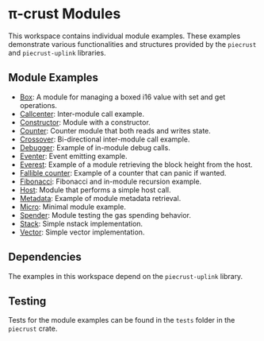 # π-crust Modules

This workspace contains individual module examples. These examples demonstrate various functionalities and structures provided by the `piecrust` and `piecrust-uplink` libraries. 

## Module Examples

- [Box](box/): A module for managing a boxed i16 value with set and get operations.
- [Callcenter](callcenter/): Inter-module call example.
- [Constructor](constructor/): Module with a constructor.
- [Counter](counter/): Counter module that both reads and writes state.
- [Crossover](crossover/): Bi-directional inter-module call example.
- [Debugger](debugger/): Example of in-module debug calls.
- [Eventer](eventer/): Event emitting example.
- [Everest](everest/): Example of a module retrieving the block height from the host.
- [Fallible counter](fallible_counter/): Example of a counter that can panic if wanted.
- [Fibonacci](fibonacci/): Fibonacci and in-module recursion example.
- [Host](host/): Module that performs a simple host call.
- [Metadata](metadata/): Example of module metadata retrieval.
- [Micro](micro/): Minimal module example.
- [Spender](spender/): Module testing the gas spending behavior.
- [Stack](stack/): Simple nstack implementation.
- [Vector](vector/): Simple vector implementation.

## Dependencies

The examples in this workspace depend on the `piecrust-uplink` library.

## Testing

Tests for the module examples can be found in the `tests` folder in the `piecrust` crate.
